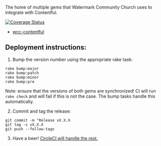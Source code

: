 The home of multiple gems that Watermark Community Church uses to integrate with
Contentful.

[![Coverage Status](https://coveralls.io/repos/github/watermarkchurch/wcc-contentful/badge.svg?branch=master)](https://coveralls.io/github/watermarkchurch/wcc-contentful?branch=master)

* [wcc-contentful](./wcc-contentful)

## Deployment instructions:

1) Bump the version number using the appropriate rake task:

```
rake bump:major
rake bump:patch
rake bump:minor
rake bump:pre
```

Note: ensure that the versions of both gems are synchronized!  CI will run
`rake check` and will fail if this is not the case.  The bump tasks handle this
automatically.

2) Commit and tag the release:

```
git commit -m "Release vX.X.X
git tag -s vX.X.X
git push --follow-tags
```

3) Have a beer!  [CircleCI will handle the rest.](https://circleci.com/gh/watermarkchurch/workflows/wcc-contentful)